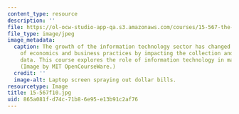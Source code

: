 ```yaml
---
content_type: resource
description: ''
file: https://ol-ocw-studio-app-qa.s3.amazonaws.com/courses/15-567-the-economics-of-information-strategy-structure-and-pricing-fall-2010/865a081fd74c71b86e95e13b91c2af76_15-567f10.jpg
file_type: image/jpeg
image_metadata:
  caption: The growth of the information technology sector has changed the nature
    of economics and business practices by impacting the collection and analysis of
    data. This course explores the role of information technology in management today.
    (Image by MIT OpenCourseWare.)
  credit: ''
  image-alt: Laptop screen spraying out dollar bills.
resourcetype: Image
title: 15-567f10.jpg
uid: 865a081f-d74c-71b8-6e95-e13b91c2af76
---
```

